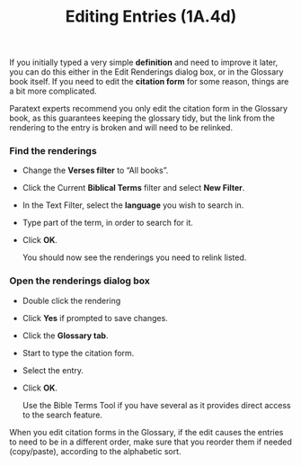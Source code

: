 ﻿---
title: Editing Entries (1A.4d)
---
If you initially typed a very simple **definition** and need to improve it later, you can do this either in the Edit Renderings dialog box, or in the Glossary book itself. If you need to edit the **citation form** for some reason, things are a bit more complicated.

Paratext experts recommend you only edit the citation form in the Glossary book, as this guarantees keeping the glossary tidy, but the link from the rendering to the entry is broken and will need to be relinked.

### Find the renderings

-   Change the **Verses filter** to “All books”.
-   Click the Current **Biblical Terms** filter and select **New Filter**.
-   In the Text Filter, select the **language** you wish to search in.
-   Type part of the term, in order to search for it.
-   Click **OK**.

    You should now see the renderings you need to relink listed.

### Open the renderings dialog box

-   Double click the rendering
-   Click **Yes** if prompted to save changes.
-   Click the **Glossary tab**.
-   Start to type the citation form.
-   Select the entry.
-   Click **OK**.

    Use the Bible Terms Tool if you have several as it provides direct access to the search feature.

When you edit citation forms in the Glossary, if the edit causes the entries to need to be in a different order, make sure that you reorder them if needed (copy/paste), according to the alphabetic sort.
